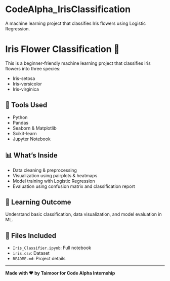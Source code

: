 # CodeAlpha_IrisClassification
A machine learning project that classifies Iris flowers using Logistic Regression.

# Iris Flower Classification 🌸

This is a beginner-friendly machine learning project that classifies iris flowers into three species: 
- Iris-setosa
- Iris-versicolor
- Iris-virginica

## 🔧 Tools Used
- Python
- Pandas
- Seaborn & Matplotlib
- Scikit-learn
- Jupyter Notebook

## 📊 What’s Inside
- Data cleaning & preprocessing
- Visualization using pairplots & heatmaps
- Model training with Logistic Regression
- Evaluation using confusion matrix and classification report

## 🧠 Learning Outcome
Understand basic classification, data visualization, and model evaluation in ML.

## 📁 Files Included
- `Iris_Classifier.ipynb`: Full notebook
- `iris.csv`: Dataset
- `README.md`: Project details

---

**Made with ❤️ by Taimoor for Code Alpha Internship**

